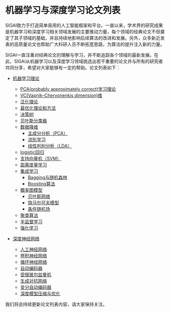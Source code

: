 机器学习与深度学习论文列表
===

SIGAI致力于打造简单易用的人工智能框架和平台。一直以来，学术界的研究成果是机器学习和深度学习相关领域发展的主要推动力量，每个领域的经典论文不但奠定了其子领域的基础，并且持续地影响后续算法的改进和发展。另外，众多新近发表的高质量论文也帮助广大科研人员不断拓宽思路，为算法的提升注入新的力量。

SIGAI一直注重对经典论文的理解与学习，并不断追踪各个领域的最新发展。在此，SIGAI从机器学习以及深度学习领域挑选出若干重要的论文并与所有的研究者共同分享，希望对大家能够有一定的帮助。论文列表如下：

- [机器学习理论](https://github.com/tensor-infinity/PaperCollections/blob/dev/ML.md#%E6%9C%BA%E5%99%A8%E5%AD%A6%E4%B9%A0%E7%90%86%E8%AE%BA)
  * [PCA(probably approximately correct)学习理论](https://github.com/tensor-infinity/PaperCollections/blob/dev/ML.md#pcaprobably-approximately-correct%E5%AD%A6%E4%B9%A0%E7%90%86%E8%AE%BA)
  * [VC(Vapnik–Chervonenkis dimension)维](#vcvapnikchervonenkis-dimension维)
  * [泛化理论](#泛化理论)
  * [最优化理论和方法](#最优化理论和方法)
  * [决策树](#决策树)
  * [贝叶斯分类器](#贝叶斯分类器)
  * [数据降维](#数据降维)
    + [主成分分析（PCA）](#主成分分析pca)
    + [流形学习](#流形学习)
    + [线性判别分析（LDA）](#线性判别分析lda)
  * [logistic回归](#logistic回归)
  * [支持向量机（SVM）](#支持向量机svm)
  * [距离度量学习](#距离度量学习)
  * [集成学习](#集成学习)
    + [Bagging与随机森林](#Bagging与随机森林)
    + [Boosting算法](#Boosting算法)
  * [概率图模型](#概率图模型)
    + [贝叶斯网络](#贝叶斯网络)
    + [隐马尔可夫模型](#隐马尔可夫模型)
    + [条件随机场](#条件随机场)
  * [聚类算法](#聚类算法)
  * [半监督学习](#半监督学习)
  * [强化学习](#强化学习)


- [深度神经网络](#深度神经网络)
  * [人工神经网络](#人工神经网络)
  * [卷积神经网络](#卷积神经网络)
  * [循环神经网络](#循环神经网络)
  * [自动编码器](#自动编码器)
  * [受限玻尔兹曼机](#受限玻尔兹曼机)
  * [生成对抗网络](#生成对抗网络)
  * [变分自动编码器](#变分自动编码器)
  * [深度模型压缩与优化](#深度模型压缩与优化)


我们将会持续更新论文列表内容，请大家保持关注。

